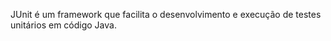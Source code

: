 JUnit é um framework que facilita o desenvolvimento e execução de testes unitários em código Java.

